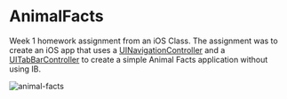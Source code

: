 AnimalFacts
===========

Week 1 homework assignment from an iOS Class. The assignment was to create an iOS app that uses a [UINavigationController](https://developer.apple.com/library/ios/documentation/uikit/reference/UINavigationController_Class/Reference/Reference.html) and a [UITabBarController](https://developer.apple.com/library/ios/documentation/uikit/reference/UITabBarController_Class/Reference/Reference.html) to create a simple Animal Facts application without using IB.

![animal-facts](https://raw.github.com/whoisjake/AnimalFacts/master/animal_facts.png)
